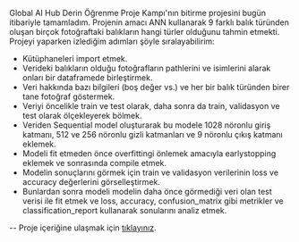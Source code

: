 Global AI Hub Derin Öğrenme Proje Kampı'nın bitirme projesini bugün itibariyle tamamladım. Projenin amacı ANN kullanarak 9 farklı balık türünden oluşan birçok fotoğraftaki balıkların hangi türler olduğunu tahmin etmekti. Projeyi yaparken izlediğim adımları şöyle sıralayabilirim:
- Kütüphaneleri import etmek.
- Verideki balıkların olduğu fotoğrafların pathlerini ve isimlerini alarak onları bir dataframede birleştirmek.
- Veri hakkında bazı bilgileri (boş değer vs.) ve her bir balık türünden birer tane fotoğraf göstermek.
- Veriyi öncelikle train ve test olarak, daha sonra da train, validasyon ve test olarak ölçekleyerek bölmek.
- Veriden Sequential model oluşturarak bu modele 1028 nöronlu giriş katmanı, 512 ve 256 nöronlu gizli katmanları ve 9 nöronlu çıkış katmanı eklemek.
- Modeli fit etmeden önce overfittingi önlemek amacıyla earlystopping eklemek ve sonrasında compile etmek.
- Modelin sonuçlarını görmek için train ve validasyon verilerinin loss ve accuracy değerlerini görselleştirmek.
- Bunlardan sonra modeli modelin daha önce görmediği veri olan test verisi ile fit etmek ve loss, accuracy, confusion_matrix gibi metrikler ve classification_report kullanarak sonularını analiz etmek.

-- Proje içeriğine ulaşmak için [tıklayınız](https://www.kaggle.com/code/abdurrahmangulmez46/notebook39b8249c95/notebook).
